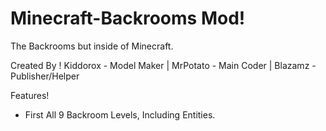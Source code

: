 # Minecraft-Backrooms Mod!

The Backrooms but inside of Minecraft.



Created By ! Kiddorox - Model Maker | MrPotato - Main Coder | Blazamz - Publisher/Helper


Features!
- First All 9 Backroom Levels, Including Entities.
